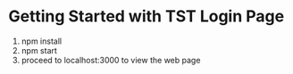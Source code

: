 # Getting Started with TST Login Page

1. npm install
2. npm start
3. proceed to localhost:3000 to view the web page